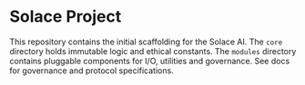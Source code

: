 # Solace Project

This repository contains the initial scaffolding for the Solace AI. The `core` directory holds immutable logic and ethical constants. The `modules` directory contains pluggable components for I/O, utilities and governance. See docs for governance and protocol specifications.
